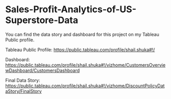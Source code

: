 # Sales-Profit-Analytics-of-US-Superstore-Data

You can find the data story and dashboard for this project on my Tableau Public profile.

Tableau Public Profile: https://public.tableau.com/profile/shail.shuka#!/

Dashboard: https://public.tableau.com/profile/shail.shuka#!/vizhome/CustomersOverviewDashboard/CustomersDashboard

Final Data Story: https://public.tableau.com/profile/shail.shuka#!/vizhome/DiscountPolicyDataStory/FinalStory
